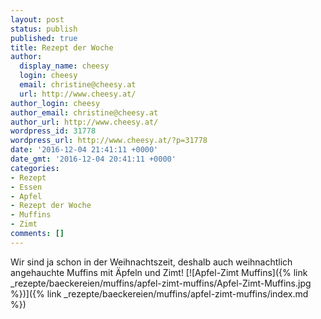 ```yaml
---
layout: post
status: publish
published: true
title: Rezept der Woche
author:
  display_name: cheesy
  login: cheesy
  email: christine@cheesy.at
  url: http://www.cheesy.at/
author_login: cheesy
author_email: christine@cheesy.at
author_url: http://www.cheesy.at/
wordpress_id: 31778
wordpress_url: http://www.cheesy.at/?p=31778
date: '2016-12-04 21:41:11 +0000'
date_gmt: '2016-12-04 20:41:11 +0000'
categories:
- Rezept
- Essen
- Apfel
- Rezept der Woche
- Muffins
- Zimt
comments: []
---
```

Wir sind ja schon in der Weihnachtszeit, deshalb auch weihnachtlich angehauchte Muffins mit Äpfeln und Zimt!
[![Apfel-Zimt Muffins]({% link _rezepte/baeckereien/muffins/apfel-zimt-muffins/Apfel-Zimt-Muffins.jpg %})]({% link _rezepte/baeckereien/muffins/apfel-zimt-muffins/index.md %})

